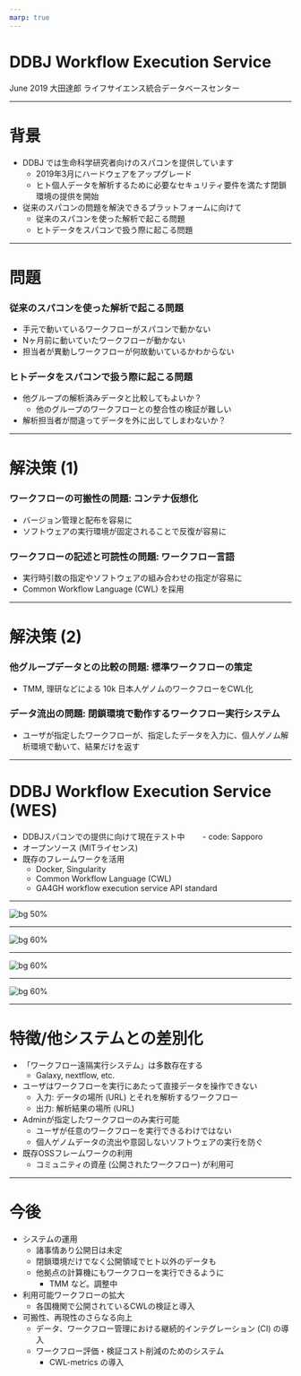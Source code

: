 ```yaml
---
marp: true
---
```


# DDBJ Workflow Execution Service 

June 2019
大田達郎
ライフサイエンス統合データベースセンター

---

# 背景

- DDBJ では生命科学研究者向けのスパコンを提供しています
  - 2019年3月にハードウェアをアップグレード
  - ヒト個人データを解析するために必要なセキュリティ要件を満たす閉鎖環境の提供を開始
- 従来のスパコンの問題を解決できるプラットフォームに向けて
  - 従来のスパコンを使った解析で起こる問題
  - ヒトデータをスパコンで扱う際に起こる問題

---

# 問題

### 従来のスパコンを使った解析で起こる問題

- 手元で動いているワークフローがスパコンで動かない
- Nヶ月前に動いていたワークフローが動かない
- 担当者が異動しワークフローが何故動いているかわからない

### ヒトデータをスパコンで扱う際に起こる問題

- 他グループの解析済みデータと比較してもよいか？
  - 他のグループのワークフローとの整合性の検証が難しい
- 解析担当者が間違ってデータを外に出してしまわないか？

---

# 解決策 (1)


### ワークフローの可搬性の問題: コンテナ仮想化
  - バージョン管理と配布を容易に
  - ソフトウェアの実行環境が固定されることで反復が容易に
### ワークフローの記述と可読性の問題: ワークフロー言語
  - 実行時引数の指定やソフトウェアの組み合わせの指定が容易に
  - Common Workflow Language (CWL) を採用

---

# 解決策 (2)

### 他グループデータとの比較の問題: 標準ワークフローの策定
  - TMM, 理研などによる 10k 日本人ゲノムのワークフローをCWL化
### データ流出の問題: 閉鎖環境で動作するワークフロー実行システム
  - ユーザが指定したワークフローが、指定したデータを入力に、個人ゲノム解析環境で動いて、結果だけを返す

---

# DDBJ Workflow Execution Service (WES)

- DDBJスパコンでの提供に向けて現在テスト中
　　- code: Sapporo
- オープンソース (MITライセンス)
- 既存のフレームワークを活用
  - Docker, Singularity
  - Common Workflow Language (CWL)
  - GA4GH workflow execution service API standard

---

![bg 50%](images/sapporo_components.png)

---

![bg 60%](images/sapporo-server.png)

---

![bg 60%](images/sapporo-wf.png)

---

![bg 60%](images/sapporo-wf-run.png)

---

# 特徴/他システムとの差別化

- 「ワークフロー遠隔実行システム」は多数存在する
  - Galaxy, nextflow, etc.
- ユーザはワークフローを実行にあたって直接データを操作できない
  - 入力: データの場所 (URL) とそれを解析するワークフロー
  - 出力: 解析結果の場所 (URL)
- Adminが指定したワークフローのみ実行可能
  - ユーザが任意のワークフローを実行できるわけではない
  - 個人ゲノムデータの流出や意図しないソフトウェアの実行を防ぐ
- 既存OSSフレームワークの利用
  - コミュニティの資産 (公開されたワークフロー) が利用可

---

# 今後

- システムの運用
  - 諸事情あり公開日は未定
  - 閉鎖環境だけでなく公開領域でヒト以外のデータも
  - 他拠点の計算機にもワークフローを実行できるように
    - TMM など。調整中
- 利用可能ワークフローの拡大
  - 各国機関で公開されているCWLの検証と導入
- 可搬性、再現性のさらなる向上
  - データ、ワークフロー管理における継続的インテグレーション (CI) の導入
  - ワークフロー評価・検証コスト削減のためのシステム
    - CWL-metrics の導入